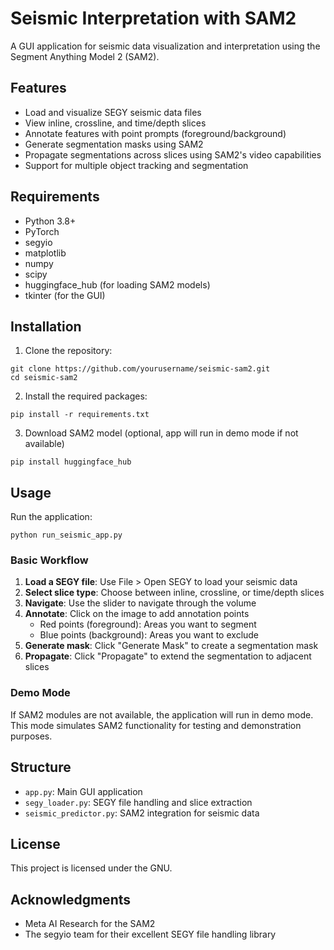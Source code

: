 # Seismic Interpretation with SAM2

A GUI application for seismic data visualization and interpretation using the Segment Anything Model 2 (SAM2).

## Features

- Load and visualize SEGY seismic data files
- View inline, crossline, and time/depth slices
- Annotate features with point prompts (foreground/background)
- Generate segmentation masks using SAM2
- Propagate segmentations across slices using SAM2's video capabilities
- Support for multiple object tracking and segmentation

## Requirements

- Python 3.8+
- PyTorch
- segyio
- matplotlib
- numpy
- scipy
- huggingface_hub (for loading SAM2 models)
- tkinter (for the GUI)

## Installation

1. Clone the repository:
```
git clone https://github.com/yourusername/seismic-sam2.git
cd seismic-sam2
```

2. Install the required packages:
```
pip install -r requirements.txt
```

3. Download SAM2 model (optional, app will run in demo mode if not available)
```
pip install huggingface_hub
```

## Usage

Run the application:

```
python run_seismic_app.py
```

### Basic Workflow

1. **Load a SEGY file**: Use File > Open SEGY to load your seismic data
2. **Select slice type**: Choose between inline, crossline, or time/depth slices
3. **Navigate**: Use the slider to navigate through the volume
4. **Annotate**: Click on the image to add annotation points
   - Red points (foreground): Areas you want to segment
   - Blue points (background): Areas you want to exclude
5. **Generate mask**: Click "Generate Mask" to create a segmentation mask
6. **Propagate**: Click "Propagate" to extend the segmentation to adjacent slices

### Demo Mode

If SAM2 modules are not available, the application will run in demo mode. This mode simulates SAM2 functionality for testing and demonstration purposes.

## Structure

- `app.py`: Main GUI application
- `segy_loader.py`: SEGY file handling and slice extraction
- `seismic_predictor.py`: SAM2 integration for seismic data

## License

This project is licensed under the GNU.

## Acknowledgments

- Meta AI Research for the SAM2
- The segyio team for their excellent SEGY file handling library 